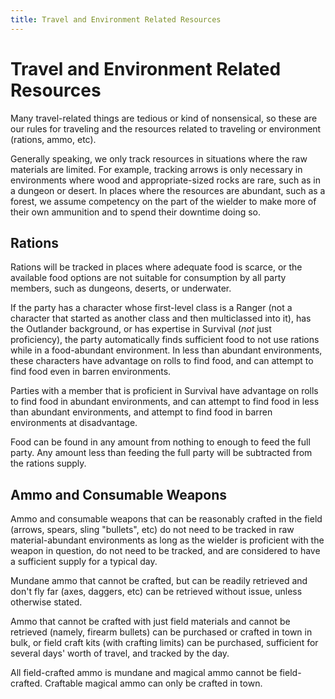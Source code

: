 ```yaml
---
title: Travel and Environment Related Resources
---
```


# Travel and Environment Related Resources

Many travel-related things are tedious or kind of nonsensical, so these are our rules for traveling and the resources related to traveling or environment (rations, ammo, etc).

Generally speaking, we only track resources in situations where the raw materials are limited. For example, tracking arrows is only necessary in environments where wood and appropriate-sized rocks are rare, such as in a dungeon or desert. In places where the resources are abundant, such as a forest, we assume competency on the part of the wielder to make more of their own ammunition and to spend their downtime doing so.

## Rations

Rations will be tracked in places where adequate food is scarce, or the available food options are not suitable for consumption by all party members, such as dungeons, deserts, or underwater.

If the party has a character whose first-level class is a Ranger (not a character that started as another class and then multiclassed into it), has the Outlander background, or has expertise in Survival (*not* just proficiency), the party automatically finds sufficient food to not use rations while in a food-abundant environment. In less than abundant environments, these characters have advantage on rolls to find food, and can attempt to find food even in barren environments.

Parties with a member that is proficient in Survival have advantage on rolls to find food in abundant environments, and can attempt to find food in less than abundant environments, and attempt to find food in barren environments at disadvantage.

Food can be found in any amount from nothing to enough to feed the full party. Any amount less than feeding the full party will be subtracted from the rations supply.

## Ammo and Consumable Weapons

Ammo and consumable weapons that can be reasonably crafted in the field (arrows, spears, sling "bullets", etc) do not need to be tracked in raw material-abundant environments as long as the wielder is proficient with the weapon in question, do not need to be tracked, and are considered to have a sufficient supply for a typical day.

Mundane ammo that cannot be crafted, but can be readily retrieved and don't fly far (axes, daggers, etc) can be retrieved without issue, unless otherwise stated.

Ammo that cannot be crafted with just field materials and cannot be retrieved (namely, firearm bullets) can be purchased or crafted in town in bulk, or field craft kits (with crafting limits) can be purchased, sufficient for several days' worth of travel, and tracked by the day.

All field-crafted ammo is mundane and magical ammo cannot be field-crafted. Craftable magical ammo can only be crafted in town.
